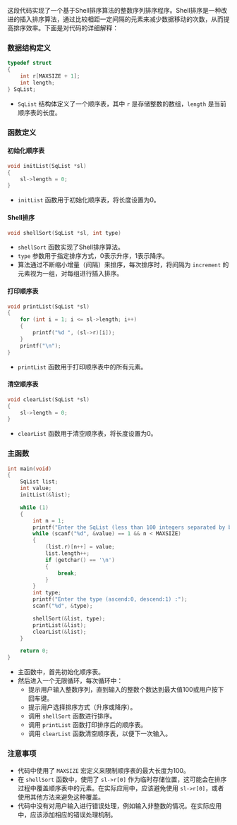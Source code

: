 这段代码实现了一个基于Shell排序算法的整数序列排序程序。Shell排序是一种改进的插入排序算法，通过比较相距一定间隔的元素来减少数据移动的次数，从而提高排序效率。下面是对代码的详细解释：

### 数据结构定义

```c
typedef struct
{
    int r[MAXSIZE + 1];
    int length;
} SqList;
```

- `SqList` 结构体定义了一个顺序表，其中 `r` 是存储整数的数组，`length` 是当前顺序表的长度。

### 函数定义

#### 初始化顺序表

```c
void initList(SqList *sl)
{
    sl->length = 0;
}
```

- `initList` 函数用于初始化顺序表，将长度设置为0。

#### Shell排序

```c
void shellSort(SqList *sl, int type)
```

- `shellSort` 函数实现了Shell排序算法。
- `type` 参数用于指定排序方式，0表示升序，1表示降序。
- 算法通过不断缩小增量（间隔）来排序，每次排序时，将间隔为 `increment` 的元素视为一组，对每组进行插入排序。

#### 打印顺序表

```c
void printList(SqList *sl)
{
    for (int i = 1; i <= sl->length; i++)
    {
        printf("%d ", (sl->r)[i]);
    }
    printf("\n");
}
```

- `printList` 函数用于打印顺序表中的所有元素。

#### 清空顺序表

```c
void clearList(SqList *sl)
{
    sl->length = 0;
}
```

- `clearList` 函数用于清空顺序表，将长度设置为0。

### 主函数

```c
int main(void)
{
    SqList list;
    int value;
    initList(&list);

    while (1)
    {
        int n = 1;
        printf("Enter the SqList (less than 100 integers separated by blank) : ");
        while (scanf("%d", &value) == 1 && n < MAXSIZE)
        {
            (list.r)[n++] = value;
            list.length++;
            if (getchar() == '\n')
            {
                break;
            }
        }
        int type;
        printf("Enter the type (ascend:0, descend:1) :");
        scanf("%d", &type);

        shellSort(&list, type);
        printList(&list);
        clearList(&list);
    }

    return 0;
}
```

- 主函数中，首先初始化顺序表。
- 然后进入一个无限循环，每次循环中：
  - 提示用户输入整数序列，直到输入的整数个数达到最大值100或用户按下回车键。
  - 提示用户选择排序方式（升序或降序）。
  - 调用 `shellSort` 函数进行排序。
  - 调用 `printList` 函数打印排序后的顺序表。
  - 调用 `clearList` 函数清空顺序表，以便下一次输入。

### 注意事项

- 代码中使用了 `MAXSIZE` 宏定义来限制顺序表的最大长度为100。
- 在 `shellSort` 函数中，使用了 `sl->r[0]` 作为临时存储位置，这可能会在排序过程中覆盖顺序表中的元素。在实际应用中，应该避免使用 `sl->r[0]`，或者使用其他方法来避免这种覆盖。
- 代码中没有对用户输入进行错误处理，例如输入非整数的情况。在实际应用中，应该添加相应的错误处理机制。